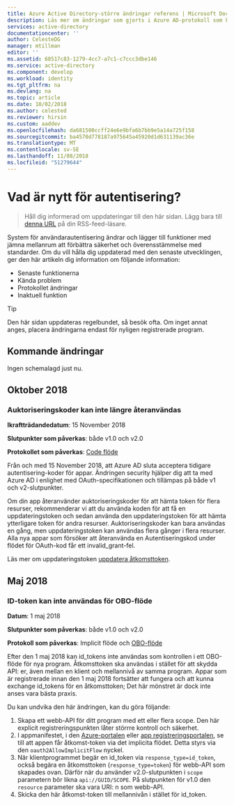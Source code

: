 ```yaml
---
title: Azure Active Directory-större ändringar referens | Microsoft Docs
description: Läs mer om ändringar som gjorts i Azure AD-protokoll som kan påverka ditt program.
services: active-directory
documentationcenter: ''
author: CelesteDG
manager: mtillman
editor: ''
ms.assetid: 68517c83-1279-4cc7-a7c1-c7ccc3dbe146
ms.service: active-directory
ms.component: develop
ms.workload: identity
ms.tgt_pltfrm: na
ms.devlang: na
ms.topic: article
ms.date: 10/02/2018
ms.author: celested
ms.reviewer: hirsin
ms.custom: aaddev
ms.openlocfilehash: da681500ccff24e6e9bfa6b7bb9e5a14a725f158
ms.sourcegitcommit: ba4570d778187a975645a45920d1d631139ac36e
ms.translationtype: MT
ms.contentlocale: sv-SE
ms.lasthandoff: 11/08/2018
ms.locfileid: "51279644"
---
```

# <a name="whats-new-for-authentication"></a>Vad är nytt för autentisering? 

>Håll dig informerad om uppdateringar till den här sidan. Lägg bara till [denna URL](https://docs.microsoft.com/api/search/rss?search=%22whats%20new%20for%20authentication%22&locale=en-us) på din RSS-feed-läsare.

System för användarautentisering ändrar och lägger till funktioner med jämna mellanrum att förbättra säkerhet och överensstämmelse med standarder. Om du vill hålla dig uppdaterad med den senaste utvecklingen, ger den här artikeln dig information om följande information:

- Senaste funktionerna
- Kända problem
- Protokollet ändringar
- Inaktuell funktion

> [!TIP] 
> Den här sidan uppdateras regelbundet, så besök ofta. Om inget annat anges, placera ändringarna endast för nyligen registrerade program.  

## <a name="upcoming-changes"></a>Kommande ändringar

Ingen schemalagd just nu. 

## <a name="october-2018"></a>Oktober 2018

### <a name="authorization-codes-can-no-longer-be-reused"></a>Auktoriseringskoder kan inte längre återanvändas

**Ikraftträdandedatum**: 15 November 2018

**Slutpunkter som påverkas**: både v1.0 och v2.0

**Protokollet som påverkas**: [Code flöde](v2-oauth2-auth-code-flow.md)

Från och med 15 November 2018, att Azure AD sluta acceptera tidigare autentisering-koder för appar. Ändringen security hjälper dig att ta med Azure AD i enlighet med OAuth-specifikationen och tillämpas på både v1 och v2-slutpunkter.

Om din app återanvänder auktoriseringskoder för att hämta token för flera resurser, rekommenderar vi att du använda koden för att få en uppdateringstoken och sedan använda den uppdateringstoken för att hämta ytterligare token för andra resurser. Auktoriseringskoder kan bara användas en gång, men uppdateringstoken kan användas flera gånger i flera resurser. Alla nya appar som försöker att återanvända en Autentiseringskod under flödet för OAuth-kod får ett invalid_grant-fel.

Läs mer om uppdateringstoken [uppdatera åtkomsttoken](v1-protocols-oauth-code.md#refreshing-the-access-tokens).

## <a name="may-2018"></a>Maj 2018

### <a name="id-tokens-cannot-be-used-for-the-obo-flow"></a>ID-token kan inte användas för OBO-flöde

**Datum**: 1 maj 2018

**Slutpunkter som påverkas**: både v1.0 och v2.0

**Protokoll som påverkas**: Implicit flöde och [OBO-flöde](v1-oauth2-on-behalf-of-flow.md)

Efter den 1 maj 2018 kan id_tokens inte användas som kontrollen i ett OBO-flöde för nya program. Åtkomsttoken ska användas i stället för att skydda API: er, även mellan en klient och mellannivå av samma program. Appar som är registrerade innan den 1 maj 2018 fortsätter att fungera och att kunna exchange id_tokens för en åtkomsttoken; Det här mönstret är dock inte anses vara bästa praxis.

Du kan undvika den här ändringen, kan du göra följande:

1. Skapa ett webb-API för ditt program med ett eller flera scope. Den här explicit registreringspunkten låter störrre kontroll och säkerhet.
1. I appmanifestet, i den [Azure-portalen](https://portal.azure.com) eller [app registreringsportalen](https://apps.dev.microsoft.com), se till att appen får åtkomst-token via det implicita flödet. Detta styrs via den `oauth2AllowImplicitFlow` nyckel.
1. När klientprogrammet begär en id_token via `response_type=id_token`, också begära en åtkomsttoken (`response_type=token`) för webb-API som skapades ovan. Därför när du använder v2.0-slutpunkten i `scope` parametern bör likna `api://GUID/SCOPE`. På slutpunkten för v1.0 den `resource` parameter ska vara URI: n som webb-API.
1. Skicka den här åtkomst-token till mellannivån i stället för id_token.  
